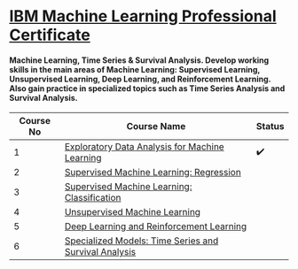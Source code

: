 # [IBM Machine Learning Professional Certificate](https://www.coursera.org/professional-certificates/ibm-machine-learning)
#### Machine Learning, Time Series & Survival Analysis. Develop working skills in the main areas of Machine Learning: Supervised Learning, Unsupervised Learning, Deep Learning, and Reinforcement Learning. Also gain practice in specialized topics such as Time Series Analysis and Survival Analysis.

| Course No | Course Name | Status |
| ----------- | ----------- | ----------- |
| 1 | [Exploratory Data Analysis for Machine Learning](https://www.coursera.org/learn/ibm-exploratory-data-analysis-for-machine-learning?specialization=ibm-machine-learning) |:heavy_check_mark:|
| 2 | [Supervised Machine Learning: Regression](https://www.coursera.org/learn/supervised-machine-learning-regression?specialization=ibm-machine-learning) | |
| 3 | [Supervised Machine Learning: Classification](https://www.coursera.org/learn/supervised-machine-learning-classification?specialization=ibm-machine-learning) | |
| 4 | [Unsupervised Machine Learning](https://www.coursera.org/learn/ibm-unsupervised-machine-learning?specialization=ibm-machine-learning) | |
| 5 | [Deep Learning and Reinforcement Learning](https://www.coursera.org/learn/deep-learning-reinforcement-learning?specialization=ibm-machine-learning) | |
| 6 | [Specialized Models: Time Series and Survival Analysis](https://www.coursera.org/learn/time-series-survival-analysis?specialization=ibm-machine-learning) | |


